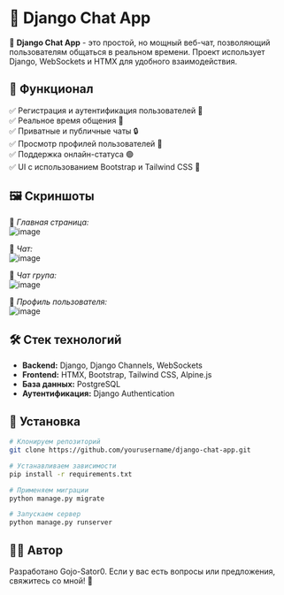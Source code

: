 # 💬 Django Chat App

📢 **Django Chat App** - это простой, но мощный веб-чат, позволяющий пользователям общаться в реальном времени. Проект использует Django, WebSockets и HTMX для удобного взаимодействия.

## 🚀 Функционал

✅ Регистрация и аутентификация пользователей 🔑  
✅ Реальное время общения 💬  
✅ Приватные и публичные чаты 🔒  
✅ Просмотр профилей пользователей 👤  
✅ Поддержка онлайн-статуса 🟢  
✅ UI с использованием Bootstrap и Tailwind CSS 🎨  

## 🖼️ Скриншоты

📌 *Главная страница:*  
![image](https://github.com/user-attachments/assets/2c1da709-2ed6-4200-bfbc-bb1fa74a7b15)


📌 *Чат:*  
![image](https://github.com/user-attachments/assets/8443ab95-1644-4b8a-b346-7f4cc92bf8df)

📌 *Чат група:*  
![image](https://github.com/user-attachments/assets/406ce81d-277d-44a1-b189-6cb878941d18)

📌 *Профиль пользователя:*  
![image](https://github.com/user-attachments/assets/4a078ebe-65f1-4c34-af9d-d98729d14a76)

## 🛠️ Стек технологий

- **Backend:** Django, Django Channels, WebSockets
- **Frontend:** HTMX, Bootstrap, Tailwind CSS, Alpine.js
- **База данных:** PostgreSQL
- **Аутентификация:** Django Authentication

## 🔧 Установка

```sh
# Клонируем репозиторий
git clone https://github.com/yourusername/django-chat-app.git

# Устанавливаем зависимости
pip install -r requirements.txt

# Применяем миграции
python manage.py migrate

# Запускаем сервер
python manage.py runserver
```
















  

## 👨‍💻 Автор
Разработано Gojo-Sator0. Если у вас есть вопросы или предложения, свяжитесь со мной! 🚀



